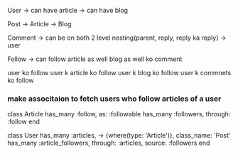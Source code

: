 User
	-> can have article
	-> can have blog

Post
	-> Article
	-> Blog

Comment
	-> can be on both
	2 level nesting(parent, reply, reply ka reply)
	-> user

Follow
	-> can follow article as well blog as well ko comment


user ko follow 
user k article ko follow
user k blog ko follow
user k commnets ko follow

### make associtaion to fetch users who follow articles of a user

class Article 
	has_many :follow, as: :followable
  has_many :followers, through: :follow
end

class User
  has_many :articles, -> {where(type: 'Article')}, class_name: 'Post'
  has_many :article_followers, through: :articles, source: :followers
end
